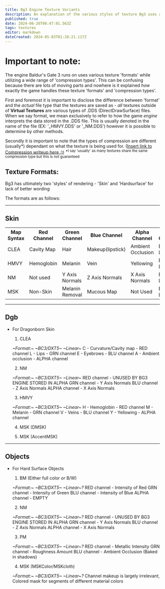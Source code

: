 ```yaml
---
title: Bg3 Engine Texture Variants
description: An explanation of the various styles of texture Bg3 uses and where it uses them
published: true
date: 2024-06-26T06:47:01.563Z
tags: textures
editor: markdown
dateCreated: 2024-05-03T01:28:21.117Z
---
```


# Important to note:

The engine Baldur's Gate 3 runs on uses various texture 'formats' while utilizing a wide range of 'compression types'. This can be confusing because there are lots of moving parts and nowhere is it explained *how* exactly the game handles these texture 'formats' and 'compression types'.

First and foremost it is important to disclose the difference between 'format' and the *actual* file type that the textures are saved as - *all* textures outside of **Virtual Textures** are various types of .DDS (DirectDrawSurface) files. When we say format, we mean exclusively to refer to how the game *engine* interprets the data stored in the .DDS file. This is usually denoted in the name of the file (EX: '_HMVY.DDS' or '_NM.DDS') however it is possible to determine by other methods. 

Secondly it is important to note that the types of compression are different (usually*) dependant on what the texture is being used for. ([Insert link to Compression writeup here :)](/Information/Textures/compression))
<sup>*I say 'usually' as many textures share the same compression type but this is not guaranteed</sup>

## Texture Formats:

Bg3 has ultimately two 'styles' of rendering - 'Skin' and 'Hardsurface' for lack of better wording

The formats are as follows:

---

## Skin
 <table>
  <tr>
    <th>Map Syntax</th>
    <th>Red Channel</th>
    <th>Green Channel</th>
    <th>Blue Channel</th>
    <th>Alpha Channel</th>
    <th>DDS Compresstion</th>
  </tr>
  <tr>
    <td>CLEA</td>
    <td>Cavity Map</td>
    <td>Hair</td>
    <td>Makeup(lipstick)</td>
    <td>Ambient Occlusion</td>
    <td>BC3/DXT5 Linear</td>
  </tr>
  <tr>
    <td>HMVY</td>
    <td>Hemoglobin</td>
    <td>Melanin</td>
    <td>Vein</td>
    <td>Yellowing</td>
    <td>BC3/DXT5 Linear</td>
  </tr>
    <tr>
    <td>NM</td>
    <td>Not used</td>
    <td>Y Axis Normals</td>
    <td>Z Axis Normals</td>
    <td>X Axis Normals</td>
    <td>BC3/DXT5 Linear</td>
  </tr>
    <tr>
    <td>MSK</td>
    <td>Non-Skin</td>
    <td>Melanin Removal</td>
    <td>Mucous Map</td>
    <td>Not Used</td>
    <td>BC1/DXT1 Linear</td>
  </tr>
</table> 



---



## Dgb
- For Dragonborn Skin


	1. CLEA

	*~Format:~* *~BC3/DXT5~ ~Linear~*
	C - Curvature/Cavity map - RED channel
  L - Lips  - GRN channel
	E - Eyebrows - BLU channel
  A - Ambient occlusion - ALPHA channel
  
	2. NM

	*~Format:~* *~BC3/DXT5~ ~Linear~*
	RED channel - UNUSED BY BG3 ENGINE STORED IN ALPHA
  GRN channel - Y Axis Normals
  BLU channel - Z Axis Normals
  ALPHA channel - X Axis Normals
  
	3. HMVY

	*~Format:~* *~BC3/DXT5~ ~Linear~*
	H - Hemoglobin - RED channel
  M - Melanin - GRN channel
  V - Veins - BLU channel
  Y - Yellowing - ALPHA channel

	4. MSK (DMSK)
   
	5. MSK (AccentMSK)
    
      
---
## Objects
- For Hard Surface Objects

	1. BM (Either full color *or* B/W)

	*~Format:~* *~BC3/DXT5~ ~Linear~?*
	RED channel - Intensity of Red
  GRN channel - Intensity of Green
  BLU channel - Intensity of Blue
  ALPHA channel - EMPTY

	2. NM

	*~Format:~* *~BC3/DXT5~ ~Linear~?*
	RED channel - UNUSED BY BG3 ENGINE STORED IN ALPHA
  GRN channel - Y Axis Normals
  BLU channel - Z Axis Normals
  ALPHA channel - X Axis Normals

	3. PM

	*~Format:~* *~BC3/DXT5~ ~Linear~?*
	RED channel - Metallic Intensity
  GRN channel - Roughness Amount
  BLU channel - Ambient Occlusion (Baked in shadows)


	4. MSK (MSKColor/MSKcloth)

	*~Format:~* *~BC3/DXT5~ ~Linear~?*
	Channel makeup is largely irrelevant, Colored mask for segments of different material colors
